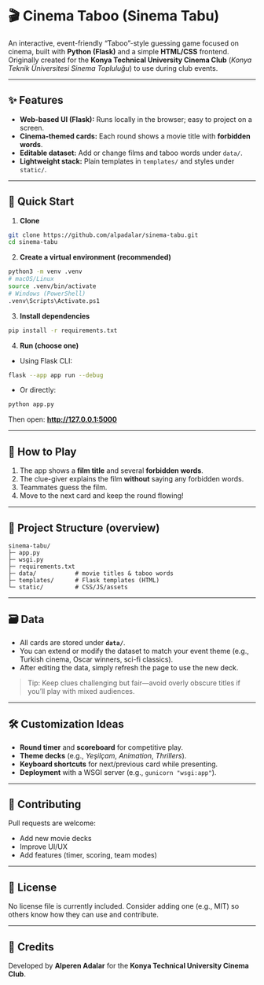 # 🎬 Cinema Taboo (Sinema Tabu)

An interactive, event-friendly “Taboo”-style guessing game focused on cinema, built with **Python (Flask)** and a simple **HTML/CSS** frontend.  
Originally created for the **Konya Technical University Cinema Club** (*Konya Teknik Üniversitesi Sinema Topluluğu*) to use during club events.

---

## ✨ Features

- **Web-based UI (Flask):** Runs locally in the browser; easy to project on a screen.
- **Cinema-themed cards:** Each round shows a movie title with **forbidden words**.
- **Editable dataset:** Add or change films and taboo words under `data/`.
- **Lightweight stack:** Plain templates in `templates/` and styles under `static/`.

---

## 🚀 Quick Start

1) **Clone**
```bash
git clone https://github.com/alpadalar/sinema-tabu.git
cd sinema-tabu
```

2) **Create a virtual environment (recommended)**
```bash
python3 -m venv .venv
# macOS/Linux
source .venv/bin/activate
# Windows (PowerShell)
.venv\Scripts\Activate.ps1
```

3) **Install dependencies**
```bash
pip install -r requirements.txt
```

4) **Run (choose one)**
- Using Flask CLI:
```bash
flask --app app run --debug
```
- Or directly:
```bash
python app.py
```

Then open: **http://127.0.0.1:5000**

---

## 🧩 How to Play

1. The app shows a **film title** and several **forbidden words**.  
2. The clue-giver explains the film **without** saying any forbidden words.  
3. Teammates guess the film.  
4. Move to the next card and keep the round flowing!

---

## 📂 Project Structure (overview)

```
sinema-tabu/
├─ app.py
├─ wsgi.py
├─ requirements.txt
├─ data/           # movie titles & taboo words
├─ templates/      # Flask templates (HTML)
└─ static/         # CSS/JS/assets
```

---

## 🗃️ Data

- All cards are stored under **`data/`**.  
- You can extend or modify the dataset to match your event theme (e.g., Turkish cinema, Oscar winners, sci-fi classics).
- After editing the data, simply refresh the page to use the new deck.

> Tip: Keep clues challenging but fair—avoid overly obscure titles if you’ll play with mixed audiences.

---

## 🛠️ Customization Ideas

- **Round timer** and **scoreboard** for competitive play.
- **Theme decks** (e.g., *Yeşilçam*, *Animation*, *Thrillers*).
- **Keyboard shortcuts** for next/previous card while presenting.
- **Deployment** with a WSGI server (e.g., `gunicorn "wsgi:app"`).

---

## 🤝 Contributing

Pull requests are welcome:
- Add new movie decks
- Improve UI/UX
- Add features (timer, scoring, team modes)

---

## 📜 License

No license file is currently included. Consider adding one (e.g., MIT) so others know how they can use and contribute.

---

## 🙌 Credits

Developed by **Alperen Adalar** for the **Konya Technical University Cinema Club**.
